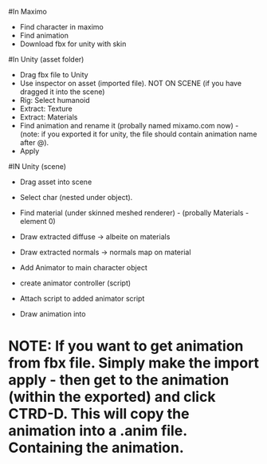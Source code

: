 #In Maximo
- Find character in maximo
- Find animation
- Download fbx for unity with skin

#In Unity (asset folder)
- Drag fbx file to Unity
- Use inspector on asset (imported file). NOT ON SCENE (if you have dragged it into the scene)
- Rig: Select humanoid
- Extract: Texture
- Extract: Materials
- Find animation and rename it (probally named mixamo.com now) - (note: if you exported it for unity, the file should contain animation name after @).
- Apply

#IN Unity (scene)
- Drag asset into scene
- Select char (nested under object).
- Find material (under skinned meshed renderer) - (probally Materials - element 0)
- Draw extracted diffuse -> albeite on materials
- Draw extracted normals -> normals map on material

- Add Animator to main character object
- create animator controller (script)
- Attach script to added animator script
- Draw animation into






# NOTE: If you want to get animation from fbx file. Simply make the import apply - then get to the animation (within the exported) and click CTRD-D. This will copy the animation into a .anim file. Containing the animation.
